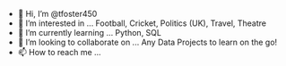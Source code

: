- 👋 Hi, I’m @tfoster450
- 👀 I’m interested in ... Football, Cricket, Politics (UK), Travel, Theatre 
- 🌱 I’m currently learning ... Python, SQL
- 💞️ I’m looking to collaborate on ... Any Data Projects to learn on the go!
- 📫 How to reach me ...

<!---
tfoster450/tfoster450 is a ✨ special ✨ repository because its `README.md` (this file) appears on your GitHub profile.
You can click the Preview link to take a look at your changes.
--->
